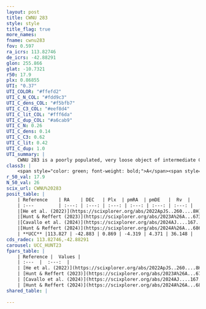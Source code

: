 ```yaml
---
layout: post
title: CWNU 283
style: style
title_flag: true
more_names: 
fname: cwnu283
fov: 0.597
ra_icrs: 113.82746
de_icrs: -42.88291
glon: 255.866
glat: -10.7321
r50: 17.9
plx: 0.86855
UTI: "0.37"
UTI_COLOR: "#ffefd2"
UTI_C_N_COL: "#fdd9c3"
UTI_C_dens_COL: "#f5bfb7"
UTI_C_C3_COL: "#eef8d4"
UTI_C_lit_COL: "#fff6da"
UTI_C_dup_COL: "#a6cab9"
UTI_C_N: 0.26
UTI_C_dens: 0.14
UTI_C_C3: 0.62
UTI_C_lit: 0.42
UTI_C_dup: 1.0
UTI_summary: |
    CWNU 283 is a poorly populated, very loose object of intermediate C3 quality. It was recently reported in the literature.
class3: |
    <span style="color: green; font-weight: bold;">A</span><span style="color: red; font-weight: bold;">C</span>
r_50_val: 17.9
N_50_val: 26
scix_url: CWNU%20283
posit_table: |
    | Reference    | RA    | DEC   | Plx  | pmRA  | pmDE   |  Rv  |
    | :---         | :---: | :---: | :---: | :---: | :---: | :---: |
    |[He et al. (2022)](https://scixplorer.org/abs/2022ApJS..260....8H) | 113.849 | -42.908 | 0.86 | -4.34 | 4.36 | -- |
    |[Hunt & Reffert (2023)](https://scixplorer.org/abs/2023A%26A...673A.114H) | 113.832 | -42.889 | 0.858 | -4.347 | 4.443 | -19.836 |
    |[Cavallo et al. (2024)](https://scixplorer.org/abs/2024AJ....167...12C) | 113.834 | -42.865 | 0.864 | -- | -- | -- |
    |[Hunt & Reffert (2024)](https://scixplorer.org/abs/2024A%26A...686A..42H) | 113.832 | -42.889 | 0.858 | -4.347 | 4.443 | -19.836 |
    | **UCC** |113.827 | -42.883 | 0.869 | -4.319 | 4.371 | 36.148 | 
cds_radec: 113.82746,-42.88291
carousel: UCC_HUNT23
fpars_table: |
    | Reference |  Values |
    | :---  |  :---:  |
    | [He et al. (2022)](https://scixplorer.org/abs/2022ApJS..260....8H) | `AG=1.1, m-M=10.05, logAge=7.6, Z=0.006` |
    | [Hunt & Reffert (2023)](https://scixplorer.org/abs/2023A%26A...673A.114H) | `AV50=0.975, diffAV50=1.161, MOD50=10.234, logAge50=7.883` |
    | [Cavallo et al. (2024)](https://scixplorer.org/abs/2024AJ....167...12C) | `AV50=1.62, dMod50=10.17, logAge50=7.72, [Fe/H]50=-0.09` |
    | [Hunt & Reffert (2024)](https://scixplorer.org/abs/2024A%26A...686A..42H) | `MassJ=71.4069` |
shared_table: |
    
---
```

